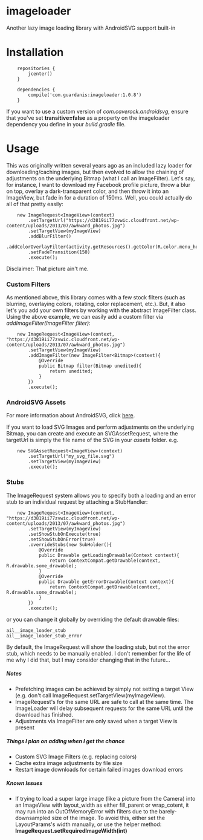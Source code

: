# imageloader

Another lazy image loading library with AndroidSVG support built-in

# Installation

```
    repositories {
        jcenter()
    }

    dependencies {
        compile('com.guardanis:imageloader:1.0.8')
    }
```

If you want to use a custom version of *com.caverock.androidsvg*, ensure that you've set **transitive=false** as a property on the imageloader dependency you define in your *build.gradle* file.


# Usage

This was originally written several years ago as an included lazy loader for downloading/caching images, but then evolved to allow the chaining of adjustments on the underlying Bitmap (what I call an ImageFilter). Let's say, for instance, I want to download my Facebook profile picture, throw a blur on top, overlay a dark-transparent color, and then throw it into an ImageView, but fade in for a duration of 150ms. Well, you could actually do all of that pretty easily:

```
    new ImageRequest<ImageView>(context)
        .setTargetUrl("https://d3819ii77zvwic.cloudfront.net/wp-content/uploads/2013/07/awkward_photos.jpg")
        .setTargetView(myImageView)
        .addBlurFilter()
        .addColorOverlayFilter(activity.getResources().getColor(R.color.menu_header_user_image_parent_blurred_overlay))
        .setFadeTransition(150)
        .execute();
```

Disclaimer: That picture ain't me.

### Custom Filters

As mentioned above, this library comes with a few stock filters (such as blurring, overlaying colors, rotating, color replacement, etc.). But, it also let's you add your own filters by working with the abstract ImageFilter class. Using the above example, we can easily add a custom filter via *addImageFilter(ImageFilter<Bitmap> filter)*:

```
    new ImageRequest<ImageView>(context, "https://d3819ii77zvwic.cloudfront.net/wp-content/uploads/2013/07/awkward_photos.jpg")
        .setTargetView(myImageView)
        .addImageFilter(new ImageFilter<Bitmap>(context){
            @Override
            public Bitmap filter(Bitmap unedited){
                return unedited;
            }
        })
        .execute();
```

### AndroidSVG Assets

For more information about AndroidSVG, click [here](https://github.com/BigBadaboom/androidsvg).

If you want to load SVG Images and perform adjustments on the underlying Bitmap, you can create and execute an SVGAssetRequest, where the targetUrl is simply the file name of the SVG in your *assets* folder. e.g.

```
    new SVGAssetRequest<ImageView>(context)
        .setTargetUrl("my_svg_file.svg")
        .setTargetView(myImageView)
        .execute();
```

### Stubs

The ImageRequest system allows you to specify both a loading and an error stub to an individual request by attaching a StubHandler:

```
    new ImageRequest<ImageView>(context, "https://d3819ii77zvwic.cloudfront.net/wp-content/uploads/2013/07/awkward_photos.jpg")
        .setTargetView(myImageView)
        .setShowStubOnExecute(true)
        .setShowStubOnError(true)
        .overrideStubs(new SubHolder(){
            @Override
            public Drawable getLoadingDrawable(Context context){
                return ContextCompat.getDrawable(context, R.drawable.some_drawable);
            }
            @Override
            public Drawable getErrorDrawable(Context context){
                return ContextCompat.getDrawable(context, R.drawable.some_drawable);
            }
        })
        .execute();
```

or you can change it globally by overriding the default drawable files:

    ail__image_loader_stub
    ail__image_loader_stub_error

By default, the ImageRequest will show the loading stub, but not the error stub, which needs to be manually enabled. I don't remember for the life of me why I did that, but I may consider changing that in the future...

##### Notes
* Prefetching images can be achieved by simply not setting a target View (e.g. don't call ImageRequest.setTargetView(myImageView). 
* ImageRequest's for the same URL are safe to call at the same time. The ImageLoader will delay subsequent requests for the same URL until the download has finished.
* Adjustments via ImageFilter are only saved when a target View is present

##### Things I plan on adding when I get the chance
* Custom SVG Image Filters (e.g. replacing colors)
* Cache extra image adjustments by file size
* Restart image downloads for certain failed images download errors

##### Known Issues
* If trying to load a super large image (like a picture from the Camera) into an ImageView with layout_width as either fill_parent or wrap_cotent, it may run into an OutOfMemoryError with filters due to the barely-downsampled size of the image. To avoid this, either set the LayoutParams's width manually, or use the helper method: **ImageRequest.setRequiredImageWidth(int)**

